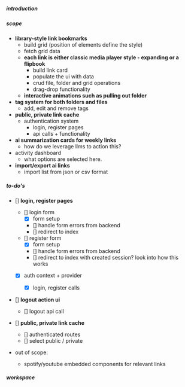 ##### introduction

##### scope

- **library-style link bookmarks**
  - build grid (position of elements define the style)
  - fetch grid data
  - **each link is either classic media player style - expanding or a flipbook**
    - build link card
    - populate the ui with data
    - crud file, folder and grid operations
    - drag-drop functionality
  - **interactive animations such as pulling out folder**
- **tag system for both folders and files**
  - add, edit and remove tags
- **public, private link cache**
  - authentication system
    - login, register pages
    - api calls + functionality
- **ai summarization cards for weekly links**
  - how do we leverage llms to action this?
- activity dashboard
  - what options are selected here.
- **import/export ai links**
  - import list from json or csv format

##### to-do's

<!--- 02.04.25 -->

- [] **login, register pages**

  - [] login form
    - [x] form setup
    - [] handle form errors from backend
    - [] redirect to index
  - [] register form
    - [x] form setup
    - [] handle form errors from backend
    - [] redirect to index with created session? look into how this works
  - [x] auth context + provider

    - [x] login, register calls

- [] **logout action ui**

  - [] logout api call

- [] **public, private link cache**

  - [] authenticated routes
  - [] select public / private

- out of scope:
  - spotify/youtube embedded components for relevant links

##### workspace
